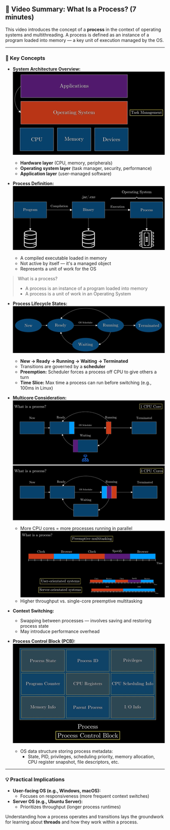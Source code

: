 ## 📼 Video Summary: What Is a Process? (7 minutes)

This video introduces the concept of a **process** in the context of operating systems and multithreading. A process is
defined as an instance of a program loaded into memory — a key unit of execution managed by the OS.

---

### 🔑 Key Concepts

- **System Architecture Overview:**
![img.png](imgs/imgs_1/img_1.png)
    - **Hardware layer** (CPU, memory, peripherals)
    - **Operating system layer** (task manager, security, performance)
    - **Application layer** (user-managed software)

- **Process Definition:**
![img.png](imgs/imgs_1/img_2.png)
    - A compiled executable loaded in memory
    - Not active by itself — it's a managed object
    - Represents a unit of work for the OS

> What is a process?
> 
> - A process is an instance of a program loaded into memory
> - A process is a unit of work in an Operating System

- **Process Lifecycle States:**
![img.png](imgs/imgs_1/img_4.png)
    - **New → Ready → Running → Waiting → Terminated**
    - Transitions are governed by a **scheduler**
    - **Preemption:** Scheduler forces a process off CPU to give others a turn
    - **Time Slice:** Max time a process can run before switching (e.g., 100ms in Linux)

- **Multicore Consideration:**
![img.png](imgs/imgs_1/img_5.png)
![img_1.png](imgs/imgs_1/img_3.png)
    - More CPU cores = more processes running in parallel
![img.png](imgs/imgs_1/img_6.png)
    - Higher throughput vs. single-core preemptive multitasking

- **Context Switching:**
    - Swapping between processes — involves saving and restoring process state
    - May introduce performance overhead

- **Process Control Block (PCB):**
![img.png](imgs/imgs_1/img_7.png)
    - OS data structure storing process metadata:
        - State, PID, privileges, scheduling priority, memory allocation, CPU register snapshot, file descriptors, etc.

---

### 💡 Practical Implications

- **User-facing OS (e.g., Windows, macOS):**
    - Focuses on responsiveness (more frequent context switches)
- **Server OS (e.g., Ubuntu Server):**
    - Prioritizes throughput (longer process runtimes)

Understanding how a process operates and transitions lays the groundwork for learning about **threads** and how they
work within a process.
